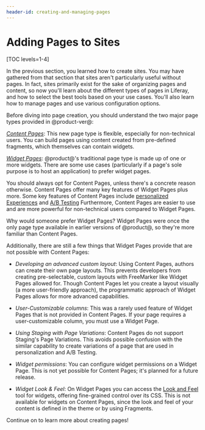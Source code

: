 ```yaml
---
header-id: creating-and-managing-pages
---
```


# Adding Pages to Sites

[TOC levels=1-4]

In the previous section, you learned how to create sites. You may have gathered 
from that section that sites aren't particularly useful without pages. In
fact, sites primarily exist for the sake of organizing pages and content, so 
now you'll learn about the different types of pages in Liferay, and how to 
select the best tools based on your use cases. You'll also learn how to manage 
pages and use various configuration options.

Before diving into page creation, you should understand the two major page
types provided in @product-ver@:

[*Content Pages*](/docs/7-2/user/-/knowledge_base/u/creating-content-pages):
This new page type is flexible, especially for non-technical users. You can
build pages using content created from pre-defined fragments, which themselves
can contain widgets. 

[*Widget Pages*](/docs/7-2/user/-/knowledge_base/u/adding-applications-to-a-page):
@product@'s traditional page type is made up of one or more widgets. There are
some use cases (particularly if a page's sole purpose is to host an application)
to prefer widget pages.

You should always opt for Content Pages, unless there's a concrete reason
otherwise. Content Pages offer many key features of Widget Pages plus more. Some
key features of Content Pages include
[personalized Experiences](/docs/7-2/user/-/knowledge_base/u/segmentation-and-personalization)
and
[A/B Testing](https://help.liferay.com/hc/en-us/articles/360034856751-A-B-Testing)
Furthermore, Content Pages are easier to use and are more powerful for
non-technical users compared to Widget Pages.

Why would someone prefer Widget Pages? Widget Pages were once the only page type
available in earlier versions of @product@, so they're more familiar than
Content Pages.

Additionally, there are still a few things that Widget Pages provide that are
not possible with Content Pages:

- *Developing an advanced custom layout*: Using Content Pages, authors can
  create their own page layouts. This prevents developers from creating
  pre-selectable, custom layouts with FreeMarker like Widget Pages allowed for.
  Though Content Pages let you create a layout visually (a more user-friendly
  approach), the programmatic approach of Widget Pages allows for more advanced
  capabilities.

- *User-Customizable columns*: This was a rarely used feature of Widget Pages
  that is not provided in Content Pages. If your page requires a
  user-customizable column, you must use a Widget Page.

- *Using Staging with Page Variations*: Content Pages do not support Staging's
  Page Variations. This avoids possible confusion with the similar capability to
  create variations of a page that are used in personalization and A/B Testing.

- *Widget permissions*: You can configure widget permissions on a Widget Page.
  This is not yet possible for Content Pages; it's planned for a future release.

- *Widget Look & Feel*: On Widget Pages you can access the
  [Look and Feel](/docs/7-2/user/-/knowledge_base/u/look-and-feel-configuration)
  tool for widgets, offering fine-grained control over its CSS. This is not
  available for widgets on Content Pages, since the look and feel of your
  content is defined in the theme or by using Fragments.

Continue on to learn more about creating pages!
